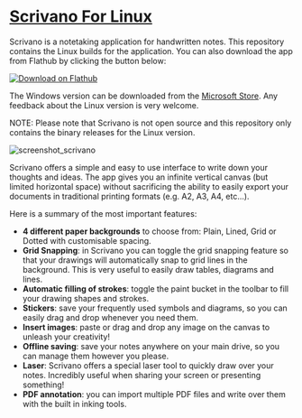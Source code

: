 # [Scrivano For Linux](https://scrivanolabs.github.io)
Scrivano is a notetaking application for handwritten notes. This repository contains the Linux builds for the application.
You can also download the app from Flathub by clicking the button below:

[![Download on Flathub](https://flathub.org/assets/badges/flathub-badge-en.svg|width=100px)](https://flathub.org/apps/details/com.github.scrivanolabs.scrivano)

The Windows version can be downloaded from the [Microsoft Store](https://www.microsoft.com/store/apps/9MWCLGJ5XCBS?cid=github_linux). Any feedback about the Linux version is very welcome.

NOTE: Please note that Scrivano is not open source and this repository only contains the binary releases for the Linux version.

![screenshot_scrivano](https://scrivanolabs.github.io/assets/mainscreenshot.png)


Scrivano offers a simple and easy to use interface to write down your thoughts and ideas. The app gives you an infinite vertical canvas (but limited horizontal space) without sacrificing the ability to easily export your documents in traditional printing formats (e.g. A2, A3, A4, etc...). 

Here is a summary of the most important features:
- **4 different paper backgrounds** to choose from: Plain, Lined, Grid or Dotted with customisable spacing.
- **Grid Snapping**: in Scrivano you can toggle the grid snapping feature so that your drawings will automatically snap to grid lines in the background. This is very useful to easily draw tables, diagrams and lines.
- **Automatic filling of strokes**: toggle the paint bucket in the toolbar to fill your drawing shapes and strokes.
- **Stickers**: save your frequently used symbols and diagrams, so you can easily drag and drop whenever you need them.
- **Insert images**: paste or drag and drop any image on the canvas to unleash your creativity!
- **Offline saving**: save your notes anywhere on your main drive, so you can manage them however you please.
- **Laser**: Scrivano offers a special laser tool to quickly draw over your notes. Incredibly useful when sharing your screen or presenting something!
- **PDF annotation**: you can import multiple PDF files and write over them with the built in inking tools.
